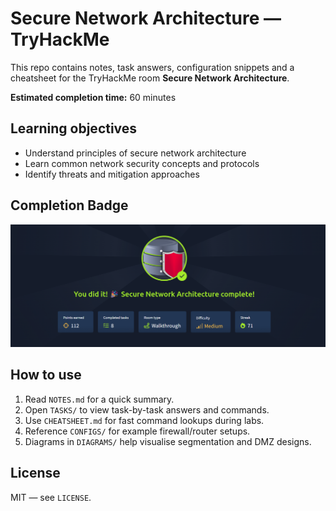 # Secure Network Architecture — TryHackMe


This repo contains notes, task answers, configuration snippets and a cheatsheet for the TryHackMe room **Secure Network Architecture**.


**Estimated completion time:** 60 minutes


## Learning objectives
- Understand principles of secure network architecture
- Learn common network security concepts and protocols
- Identify threats and mitigation approaches

## Completion Badge
![Room Completion](https://github.com/MayankQuery/tryhackme-writeups/blob/main/network-and-system-security-secure-network-architecture/network-and-system-security-secure-network-architecture-completion.png)


## How to use
1. Read `NOTES.md` for a quick summary.
2. Open `TASKS/` to view task-by-task answers and commands.
3. Use `CHEATSHEET.md` for fast command lookups during labs.
4. Reference `CONFIGS/` for example firewall/router setups.
5. Diagrams in `DIAGRAMS/` help visualise segmentation and DMZ designs.


## License
MIT — see `LICENSE`.
